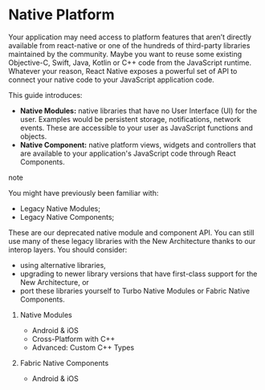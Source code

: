 # Native Platform

Your application may need access to platform features that aren’t directly available from react-native or one of the hundreds of third-party libraries maintained by the community. Maybe you want to reuse some existing Objective-C, Swift, Java, Kotlin or C++ code from the JavaScript runtime. Whatever your reason, React Native exposes a powerful set of API to connect your native code to your JavaScript application code.

This guide introduces:

* **Native Modules:** native libraries that have no User Interface (UI) for the user. Examples would be persistent storage, notifications, network events. These are accessible to your user as JavaScript functions and objects.
* **Native Component:** native platform views, widgets and controllers that are available to your application's JavaScript code through React Components.

note

You might have previously been familiar with:

* Legacy Native Modules;
* Legacy Native Components;

These are our deprecated native module and component API. You can still use many of these legacy libraries with the New Architecture thanks to our interop layers. You should consider:

* using alternative libraries,
* upgrading to newer library versions that have first-class support for the New Architecture, or
* port these libraries yourself to Turbo Native Modules or Fabric Native Components.

1. Native Modules

   * Android & iOS
   * Cross-Platform with C++
   * Advanced: Custom C++ Types

1. Fabric Native Components
   * Android & iOS
